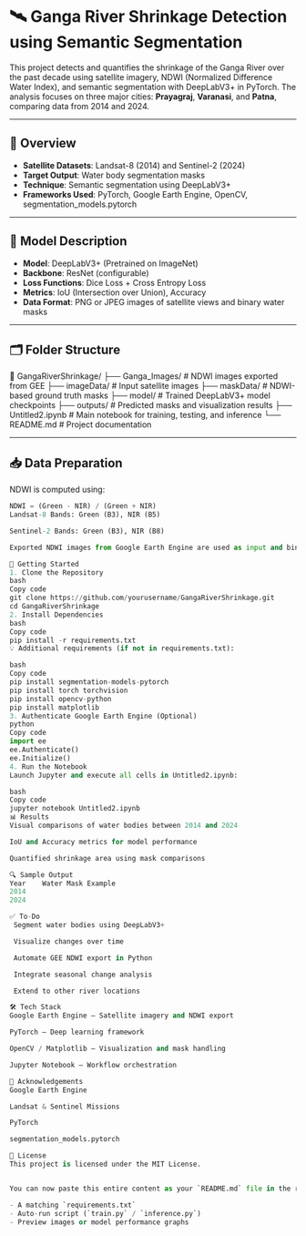 # 🛰️ Ganga River Shrinkage Detection using Semantic Segmentation

This project detects and quantifies the shrinkage of the Ganga River over the past decade using satellite imagery, NDWI (Normalized Difference Water Index), and semantic segmentation with DeepLabV3+ in PyTorch. The analysis focuses on three major cities: **Prayagraj**, **Varanasi**, and **Patna**, comparing data from 2014 and 2024.

---

## 📌 Overview

- **Satellite Datasets**: Landsat-8 (2014) and Sentinel-2 (2024)
- **Target Output**: Water body segmentation masks
- **Technique**: Semantic segmentation using DeepLabV3+
- **Frameworks Used**: PyTorch, Google Earth Engine, OpenCV, segmentation_models.pytorch

---

## 🧠 Model Description

- **Model**: DeepLabV3+ (Pretrained on ImageNet)
- **Backbone**: ResNet (configurable)
- **Loss Functions**: Dice Loss + Cross Entropy Loss
- **Metrics**: IoU (Intersection over Union), Accuracy
- **Data Format**: PNG or JPEG images of satellite views and binary water masks

---

## 🗂️ Folder Structure

📁 GangaRiverShrinkage/
├── Ganga_Images/ # NDWI images exported from GEE
├── imageData/ # Input satellite images
├── maskData/ # NDWI-based ground truth masks
├── model/ # Trained DeepLabV3+ model checkpoints
├── outputs/ # Predicted masks and visualization results
├── Untitled2.ipynb # Main notebook for training, testing, and inference
└── README.md # Project documentation


---

## 📥 Data Preparation

NDWI is computed using:
```python
NDWI = (Green - NIR) / (Green + NIR)
Landsat-8 Bands: Green (B3), NIR (B5)

Sentinel-2 Bands: Green (B3), NIR (B8)

Exported NDWI images from Google Earth Engine are used as input and binary masks.

🚀 Getting Started
1. Clone the Repository
bash
Copy code
git clone https://github.com/yourusername/GangaRiverShrinkage.git
cd GangaRiverShrinkage
2. Install Dependencies
bash
Copy code
pip install -r requirements.txt
💡 Additional requirements (if not in requirements.txt):

bash
Copy code
pip install segmentation-models-pytorch
pip install torch torchvision
pip install opencv-python
pip install matplotlib
3. Authenticate Google Earth Engine (Optional)
python
Copy code
import ee
ee.Authenticate()
ee.Initialize()
4. Run the Notebook
Launch Jupyter and execute all cells in Untitled2.ipynb:

bash
Copy code
jupyter notebook Untitled2.ipynb
📊 Results
Visual comparisons of water bodies between 2014 and 2024

IoU and Accuracy metrics for model performance

Quantified shrinkage area using mask comparisons

🔍 Sample Output
Year	Water Mask Example
2014	
2024	

✅ To-Do
 Segment water bodies using DeepLabV3+

 Visualize changes over time

 Automate GEE NDWI export in Python

 Integrate seasonal change analysis

 Extend to other river locations

🛠️ Tech Stack
Google Earth Engine – Satellite imagery and NDWI export

PyTorch – Deep learning framework

OpenCV / Matplotlib – Visualization and mask handling

Jupyter Notebook – Workflow orchestration

🙏 Acknowledgements
Google Earth Engine

Landsat & Sentinel Missions

PyTorch

segmentation_models.pytorch

📄 License
This project is licensed under the MIT License.


You can now paste this entire content as your `README.md` file in the root of your GitHub repository. Let me know if you also want:

- A matching `requirements.txt`
- Auto-run script (`train.py` / `inference.py`)
- Preview images or model performance graphs
